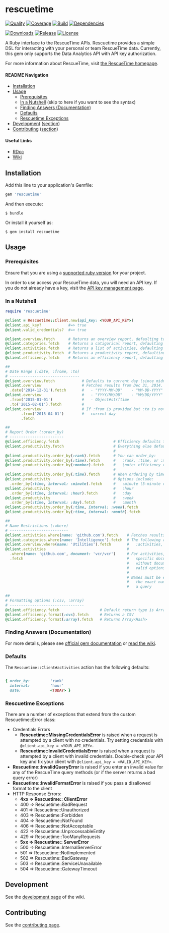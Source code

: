 rescuetime
==========

[![Quality](http://img.shields.io/codeclimate/github/leesharma/rescuetime.svg?style=flat-square)](https://codeclimate.com/github/leesharma/rescuetime)
[![Coverage](http://img.shields.io/codeclimate/coverage/github/leesharma/rescuetime.svg?style=flat-square)](https://codeclimate.com/github/leesharma/rescuetime)
[![Build](https://img.shields.io/travis/leesharma/rescuetime.svg?style=flat-square)](https://travis-ci.org/leesharma/rescuetime)
[![Dependencies](https://img.shields.io/gemnasium/leesharma/rescuetime.svg?style=flat-square)](https://gemnasium.com/leesharma/rescuetime)

[![Downloads](https://img.shields.io/gem/dt/rescuetime.svg?style=flat-square)](https://rubygems.org/gems/rescuetime)
[![Release](https://img.shields.io/github/release/leesharma/rescuetime.svg?style=flat-square)](https://github.com/leesharma/rescuetime/releases/)
[![License](http://img.shields.io/badge/license-MIT-blue.svg?style=flat-square)](http://opensource.org/licenses/MIT)

A Ruby interface to the RescueTime APIs. Rescuetime provides a simple DSL for interacting
with your personal or team RescueTime data. Currently, this gem only supports the Data Analytics API with API key authorization.

For more information about RescueTime, visit [the RescueTime homepage](https://www.rescuetime.com).

#### README Navigation

* [Installation](#installation)
* [Usage](#usage)
   * [Prerequisites](#prerequisites)
   * [In a Nutshell](#in-a-nutshell) (skip to here if you want to see the syntax)
   * [Finding Answers (Documentation)](#finding-answers-documentation)
   * [Defaults](#defaults)
   * [Rescuetime Exceptions](#rescuetime-exceptions)
* [Development](https://github.com/leesharma/rescuetime/wiki/Development) ([section](#development))
* [Contributing](CONTRIBUTING.md) ([section](#contributing))

#### Useful Links
* [RDoc](http://www.rubydoc.info/gems/rescuetime)
* [Wiki](https://github.com/leesharma/rescuetime/wiki)

## Installation

Add this line to your application's Gemfile:

```ruby
gem 'rescuetime'
```

And then execute:

    $ bundle

Or install it yourself as:

    $ gem install rescuetime

## Usage

### Prerequisites

Ensure that you are using a [supported ruby version](https://github.com/leesharma/rescuetime/wiki/Supported-Rubies) for your project. 

In order to use access your RescueTime data, you will need an API key. If you do not already have a key, visit the [API key management page](https://www.rescuetime.com/anapi/manage).

### In a Nutshell

```ruby
require 'rescuetime'

@client = Rescuetime::Client.new(api_key: <YOUR_API_KEY>)
@client.api_key?            #=> true
@client.valid_credentials?  #=> true

@client.overview.fetch      # Returns an overview report, defaulting to "rank" order
@client.categories.fetch    # Returns a catigorical report, defaulting to "rank" order
@client.activities.fetch    # Returns a list of activities, defaulting to "rank" order
@client.productivity.fetch  # Returns a productivity report, defaulting to "rank" order
@client.efficiency.fetch    # Returns an efficiency report, defaulting to "time order"

##
# Date Range (:date, :frome, :to)
# -------------------------------
@client.overview.fetch            # Defaults to current day (since midnight)
@client.overview                  # Fetches results from Dec 31, 2014. Valid date formats:
  .date('2014-12-31').fetch       #   - "YYYY-MM-DD"    - "MM-DD-YYYY"    - "DD/MM"
@client.overview                  #   - "YYYY/MM/DD"    - "MM/DD/YYYY"    - "DD-MM"
  .from('2015-01-01')             #   - Object#strftime
  .to('2015-02-01').fetch         #
@client.overview                  # If :from is provided but :to is not, :to defaults to 
       .from('2015-04-01')        #   current day
       .fetch

##
# Report Order (:order_by)
# ------------------------
@client.efficiency.fetch                        # Efficiency defaults to chronological order
@client.productivity.fetch                      # Everything else defaults to "rank" order
                                                #
@client.productivity.order_by(:rank).fetch      # You can order_by: 
@client.productivity.order_by(:time).fetch      #   :rank, :time, or :member
@client.productivity.order_by(:member).fetch    #   (note: efficiency can't be sorted by :rank)
                                                #
@client.productivity.order_by(:time).fetch      # When ordering by time, default interval is 1 hour
@client.productivity                            # Options include:
  .order_by(:time, interval: :minute).fetch     #   :minute (5-minute chunks)
@client.productivity                            #   :hour
  .order_by(:time, interval: :hour).fetch       #   :day
@client.productivity                            #   :week
  .order_by(:time, interval: :day).fetch        #   :month
@client.productivity.order_by(:time, interval: :week).fetch
@client.productivity.order_by(:time, interval: :month).fetch

##
# Name Restrictions (:where)
# --------------------------
@client.activities.where(name: 'github.com').fetch    # Fetches results where name is an exact match
@client.categories.where(name: 'Intelligence').fetch  # The following reports can be limited by name
@client.overview.where(name: 'Utilities').fetch       #   :activities, :categories, :overview
@client.activities                                    # 
  .where(name: 'github.com', document: 'vcr/vcr')     # For activities, you can also limit by
  .fetch                                              #   specific document title (try querying)
                                                      #   without document title to see a list of
                                                      #   valid options
                                                      #
                                                      # Names must be exact, so if you don't know 
                                                      #   the exact name, see what is returned in
                                                      #   a query

##
# Formatting options (:csv, :array)
# ---------------------------------
@client.efficiency.fetch                  # Default return type is Array<Hash>
@client.efficiency.format(:cvs).fetch     # Returns a CSV
@client.efficiency.format(:array).fetch   # Returns Array<Hash>
```

### Finding Answers (Documentation)

For more details, please see [official gem documentation](http://www.rubydoc.info/gems/rescuetime/0.1.0) or [read the wiki](https://github.com/leesharma/rescuetime/wiki). 

### Defaults

The `Rescuetime::Client#activities` action has the following defaults:

```ruby

{ order_by:         'rank'
  interval:         'hour'
  date:             <TODAY> }

```

### Rescuetime Exceptions

There are a number of exceptions that extend from the custom Rescuetime::Error class:

* Credentials Errors
  * **Rescuetime::MissingCredentialsError** is raised when a request is attempted by a client with no credentials. Try setting credentials with `@client.api_key = <YOUR_API_KEY>`.
  * **Rescuetime::InvalidCredentialsError** is raised when a request is attempted by a client with invalid credentials. Double-check your API key and fix your client with `@client.api_key = <VALID_API_KEY>`.
* **Rescuetime::InvalidQueryError** is raised if you enter an invalid value for any of the RescueTime query methods (or if the server returns a bad query error)
* **Rescuetime::InvalidFormatError** is raised if you pass a disallowed format to the client
* HTTP Response Errors:
  * **4xx => Rescuetime:: ClientError**
  * 400 => Rescuetime::BadRequest
  * 401 => Rescuetime::Unauthorized
  * 403 => Rescuetime::Forbidden
  * 404 => Rescuetime::NotFound
  * 406 => Rescuetime::NotAcceptable
  * 422 => Rescuetime::UnprocessableEntity
  * 429 => Rescuetime::TooManyRequests
  * **5xx => Rescuetime:: ServerError**
  * 500 => Rescuetime::InternalServerError
  * 501 => Rescuetime::NotImplemented
  * 502 => Rescuetime::BadGateway
  * 503 => Rescuetime::ServiceUnavailable
  * 504 => Rescuetime::GatewayTimeout

## Development

See the [development page](https://github.com/leesharma/rescuetime/wiki/Development) of the wiki.

## Contributing

See the [contributing page](CONTRIBUTING.md).
